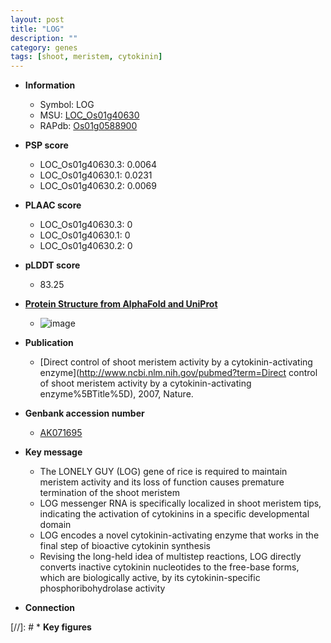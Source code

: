```yaml
---
layout: post
title: "LOG"
description: ""
category: genes
tags: [shoot, meristem, cytokinin]
---
```


* **Information**  
    + Symbol: LOG  
    + MSU: [LOC_Os01g40630](http://rice.plantbiology.msu.edu/cgi-bin/ORF_infopage.cgi?orf=LOC_Os01g40630)  
    + RAPdb: [Os01g0588900](http://rapdb.dna.affrc.go.jp/viewer/gbrowse_details/irgsp1?name=Os01g0588900)  

* **PSP score**  
    + LOC_Os01g40630.3: 0.0064 
    + LOC_Os01g40630.1: 0.0231 
    + LOC_Os01g40630.2: 0.0069 

* **PLAAC score**  
    + LOC_Os01g40630.3: 0 
    + LOC_Os01g40630.1: 0 
    + LOC_Os01g40630.2: 0 

* **pLDDT score**
    + 83.25

* **[Protein Structure from AlphaFold and UniProt](https://www.uniprot.org/uniprotkb/Q5ZC82/entry#structure)**
    + ![image](https://ricepsp.github.io/images/Q5/AF-Q5ZC82-F1.png)

* **Publication**  
    + [Direct control of shoot meristem activity by a cytokinin-activating enzyme](http://www.ncbi.nlm.nih.gov/pubmed?term=Direct control of shoot meristem activity by a cytokinin-activating enzyme%5BTitle%5D), 2007, Nature.

* **Genbank accession number**  
    + [AK071695](http://www.ncbi.nlm.nih.gov/nuccore/AK071695)

* **Key message**  
    + The LONELY GUY (LOG) gene of rice is required to maintain meristem activity and its loss of function causes premature termination of the shoot meristem
    + LOG messenger RNA is specifically localized in shoot meristem tips, indicating the activation of cytokinins in a specific developmental domain
    + LOG encodes a novel cytokinin-activating enzyme that works in the final step of bioactive cytokinin synthesis
    + Revising the long-held idea of multistep reactions, LOG directly converts inactive cytokinin nucleotides to the free-base forms, which are biologically active, by its cytokinin-specific phosphoribohydrolase activity

* **Connection**  

[//]: # * **Key figures**  


